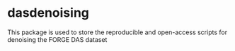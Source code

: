 # dasdenoising
This package is used to store the reproducible and open-access scripts for denoising the FORGE DAS dataset
